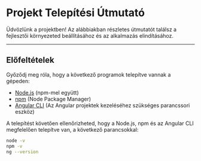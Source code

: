 # Projekt Telepítési Útmutató

Üdvözlünk a projektben! Az alábbiakban részletes útmutatót találsz a fejlesztői környezeted beállításához és az alkalmazás elindításához.

---

## Előfeltételek

Győződj meg róla, hogy a következő programok telepítve vannak a gépeden:

- [Node.js](https://nodejs.org/en/download/) (npm-mel együtt)
- [npm](https://www.npmjs.com/) (Node Package Manager)
- [Angular CLI](https://angular.io/cli) (Az Angular projektek kezeléséhez szükséges parancssori eszköz)

A telepítést követően ellenőrizheted, hogy a Node.js, npm és az Angular CLI megfelelően telepítve van, a következő parancsokkal:

```bash
node -v
npm -v
ng --version
